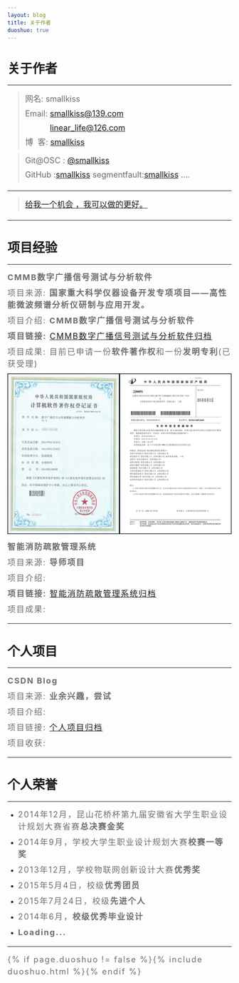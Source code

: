 ```yaml
---
layout: blog
title: 关于作者
duoshuo: true
---
```


<style>
p {
    color: #6D6D6D;
    font-size: 18px;
    line-height: 1.5;
    letter-spacing: 2px;
    margin-top: -10px;
}
hr {
	margin-top: 0;
	margin-bottom: 25px;
}
blockquote p {
    line-height: 1.8;
    letter-spacing: 0px;
}
</style>


# 关于作者

<hr id="line"/>



> 网名: smallkiss   
> Email: <a href="mailto:smallkiss@139.com">smallkiss@139.com</a><br />
&nbsp;&nbsp;&nbsp;&nbsp;&nbsp;&nbsp;&nbsp;&nbsp;&nbsp;&nbsp;&nbsp;<a href="mailto:linear_life@126.com">linear_life@126.com</a>   
> 博&nbsp;&nbsp;客: <a href="http://smallkiss.github.io/">smallkiss</a>
 
> Git@OSC : <a href="http://git.oschina.net/smallkiss">@smallkiss</a>  
> GitHub  :[smallkiss](https://github.com/smallkiss)
> segmentfault:[smallkiss](http://segmentfault.com/u/smallkiss) 
> ....

---

> [给我一个机会 ，我可以做的更好。](/)

---

# 项目经验

<hr id="line"/>


**CMMB数字广播信号测试与分析软件**

项目来源: **国家重大科学仪器设备开发专项项目——高性能微波频谱分析仪研制与应用开发。**

项目介绍: **CMMB数字广播信号测试与分析软件**

**项目链接:** [CMMB数字广播信号测试与分析软件归档](http://smallkiss.github.io/blog/2015/07/28/Project_CMMB.html)

项目成果: 目前已申请一份**软件著作权**和一份**发明专利**(已获受理)

![软件著作权和发明专利电子版](/res/img/blog/about/patents.png)

**智能消防疏散管理系统**

项目来源: **导师项目**

项目介绍:

**项目链接:** [智能消防疏散管理系统归档](http://smallkiss.github.io/blog/2015/07/27/Project_FireSystem.html)

项目成果:

---

# 个人项目

<hr id="line"/>



**CSDN Blog**
   
项目来源: **业余兴趣，尝试**

项目介绍: 

项目链接: [个人项目归档](http://smallkiss.github.io/blog/2015/07/27/Project_CSDN.html)

项目收获: 

---

# 个人荣誉

---

* 2014年12月，昆山花桥杯第九届安徽省大学生职业设计规划大赛省赛**总决赛金奖**

* 2014年9月，学校大学生职业设计规划大赛**校赛一等奖**

* 2013年12月，学校物联网创新设计大赛**优秀奖**

* 2015年5月4日，校级**优秀团员**

* 2015年7月24日，校级**先进个人**

* 2014年6月，**校级优秀毕业设计**

* **Loading...**

---
{% if page.duoshuo != false %}{% include duoshuo.html %}{% endif %}
